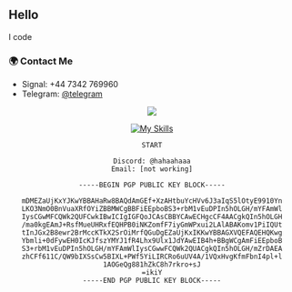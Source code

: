 ## Hello

I code

### 🌍 Contact Me

- Signal: +44 7342 769960 
- Telegram: [@telegram](https://t.me/rappelling) 

<div align="center">
  <div align="center">
    <a href="https://github.com/femboyx"><img src="https://i.giphy.com/media/FcqKy4Kj7XOK0hCW4g/giphy.webp" /></a>
  </div>

[![My Skills](https://skillicons.dev/icons?i=js,html,css,ts,discord,php,linux,py,vscode,kotlin,c)](https://skillicons.dev)



```
START

Discord: @hahaahaaa
Email: [not working]

-----BEGIN PGP PUBLIC KEY BLOCK-----

mDMEZaUjKxYJKwYBBAHaRw8BAQdAmGEf+XzAHtbuYcHVv6J3aIqS5lOtyE9910Yn
LKO3NmO0BnVuaXRfOYiZBBMWCgBBFiEEpboBS3+rbM1vEuDPIn5hOLGH/mYFAmWl
IysCGwMFCQWk2QUFCwkIBwICIgIGFQoJCAsCBBYCAwECHgcCF4AACgkQIn5hOLGH
/ma0kgEAmJ+RsfMueUHRxfEQHPB0iNKZomfF7iyGmWPxui2LAlABAKomv1PiIQUt
tInJGx2B8ewr2BrMccKTkX2SrOiMrfQGuDgEZaUjKxIKKwYBBAGXVQEFAQEHQKwg
Ybmli+0dFywEH0IcKJfszYMYJ1fR4Lhx9Ulx1JdYAwEIB4h+BBgWCgAmFiEEpboB
S3+rbM1vEuDPIn5hOLGH/mYFAmWlIysCGwwFCQWk2QUACgkQIn5hOLGH/mZrDAEA
zhCFf611C/QW9bIXSsCw5BIXL+PWf5YiLIRCRo6uUV4A/1VQxHvgKfmFbnI4pl+l
1AOGeQg881hZkC8h7rkro+sJ
=ikiY
-----END PGP PUBLIC KEY BLOCK-----


```
